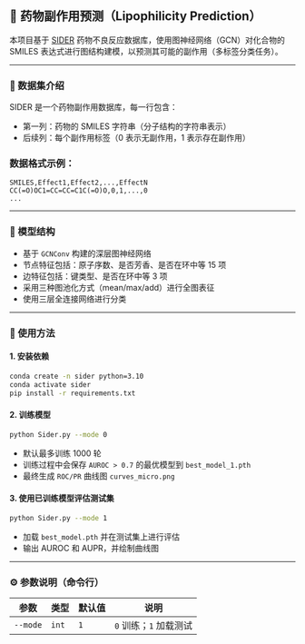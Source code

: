 ## 🧪 药物副作用预测（Lipophilicity Prediction）

本项目基于 [SIDER](http://sideeffects.embl.de/) 药物不良反应数据库，使用图神经网络（GCN）对化合物的 SMILES 表达式进行图结构建模，以预测其可能的副作用（多标签分类任务）。

---

### 📂 数据集介绍

SIDER 是一个药物副作用数据库，每一行包含：

* 第一列：药物的 SMILES 字符串（分子结构的字符串表示）
* 后续列：每个副作用标签（0 表示无副作用，1 表示存在副作用）

### 数据格式示例：

```
SMILES,Effect1,Effect2,...,EffectN
CC(=O)OC1=CC=CC=C1C(=O)O,0,1,...,0
...

```

---

### 🧠 模型结构

* 基于 `GCNConv` 构建的深层图神经网络
* 节点特征包括：原子序数、是否芳香、是否在环中等 15 项
* 边特征包括：键类型、是否在环中等 3 项
* 采用三种图池化方式（mean/max/add）进行全图表征
* 使用三层全连接网络进行分类

---

### 🚀 使用方法

#### 1. 安装依赖

```bash
conda create -n sider python=3.10
conda activate sider
pip install -r requirements.txt
```

#### 2. 训练模型

```bash
python Sider.py --mode 0
```

* 默认最多训练 1000 轮
* 训练过程中会保存 `AUROC > 0.7` 的最优模型到 `best_model_1.pth`
* 最终生成 `ROC/PR` 曲线图 `curves_micro.png`

#### 3. 使用已训练模型评估测试集

```bash
python Sider.py --mode 1
```

* 加载 `best_model.pth` 并在测试集上进行评估
* 输出 AUROC 和 AUPR，并绘制曲线图
  
---

### ⚙️ 参数说明（命令行）

| 参数       | 类型    | 默认值 | 说明              |
| -------- | ----- | --- | --------------- |
| `--mode` | `int` | `1` | `0` 训练；`1` 加载测试 |
